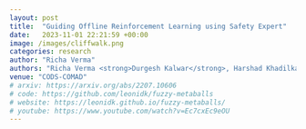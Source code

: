 ```yaml
---
layout: post
title:  "Guiding Offline Reinforcement Learning using Safety Expert"
date:   2023-11-01 22:21:59 +00:00
image: /images/cliffwalk.png
categories: research
author: "Richa Verma"
authors: "Richa Verma <strong>Durgesh Kalwar</strong>, Harshad Khadilkar, Balaraman Ravindran"
venue: "CODS-COMAD"
# arxiv: https://arxiv.org/abs/2207.10606
# code: https://github.com/leonidk/fuzzy-metaballs
# website: https://leonidk.github.io/fuzzy-metaballs/
# youtube: https://www.youtube.com/watch?v=Ec7cxEc9eOU
---
```

<!-- An approximate differentiable renderer for a compact, interpretable representation, which we call Fuzzy Metaballs. Our approximate renderer focuses on rendering shapes via depth maps and silhouettes. It sacrifices fidelity for utility, producing fast runtimes and high-quality gradient information that can be used to solve vision tasks. -->